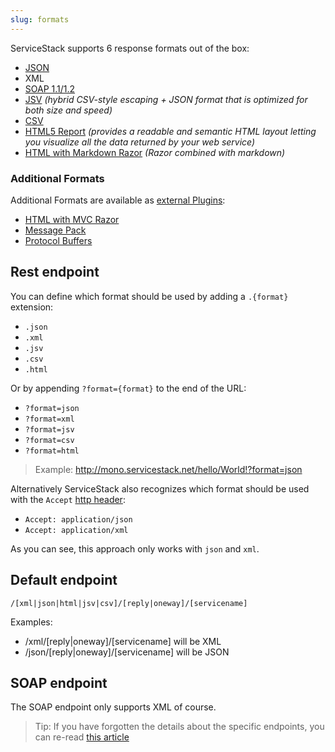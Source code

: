 ```yaml
---
slug: formats
---
```

ServiceStack supports 6 response formats out of the box:

- [JSON](https://github.com/ServiceStack/ServiceStack.Text)
- XML
- [SOAP 1.1/1.2](https://github.com/ServiceStack/ServiceStack/wiki/SOAP-support)
- [JSV](https://github.com/ServiceStack/ServiceStack.Text#servicestacktypeserializer-and-the-jsv-format) _(hybrid CSV-style escaping + JSON format that is optimized for both size and speed)_
- [CSV](https://github.com/ServiceStack/ServiceStack/wiki/ServiceStack-CSV-Format)
- [HTML5 Report](https://github.com/ServiceStack/ServiceStack/wiki/HTML5ReportFormat) _(provides a readable and semantic HTML layout letting you visualize all the data returned by your web service)_
- [HTML with Markdown Razor](https://github.com/ServiceStack/ServiceStack/wiki/Markdown-Razor) _(Razor combined with markdown)_

### Additional Formats

Additional Formats are available as [external Plugins](https://github.com/ServiceStack/ServiceStack/wiki/Plugins):

- [HTML with MVC Razor](http://razor.servicestack.net/)
- [Message Pack](https://github.com/ServiceStack/ServiceStack/wiki/MessagePack-Format)
- [Protocol Buffers](https://github.com/ServiceStack/ServiceStack/wiki/Protobuf-format)

## Rest endpoint

You can define which format should be used by adding a `.{format}` extension:

 - `.json`
 - `.xml`
 - `.jsv`
 - `.csv`
 - `.html`

Or by appending `?format={format}` to the end of the URL:

- `?format=json`
- `?format=xml`
- `?format=jsv`
- `?format=csv`
- `?format=html`

> Example: http://mono.servicestack.net/hello/World!?format=json

Alternatively ServiceStack also recognizes which format should be used with the `Accept` [http header](http://en.wikipedia.org/wiki/List_of_HTTP_header_fields):

- `Accept: application/json`
- `Accept: application/xml`

As you can see, this approach only works with `json` and `xml`.

## Default endpoint

`/[xml|json|html|jsv|csv]/[reply|oneway]/[servicename]`

Examples:

- /xml/[reply|oneway]/[servicename] will be XML
- /json/[reply|oneway]/[servicename] will be JSON

## SOAP endpoint

The SOAP endpoint only supports XML of course.

> Tip: If you have forgotten the details about the specific endpoints, you can re-read [this article](https://github.com/ServiceStack/ServiceStack/wiki/Endpoints)